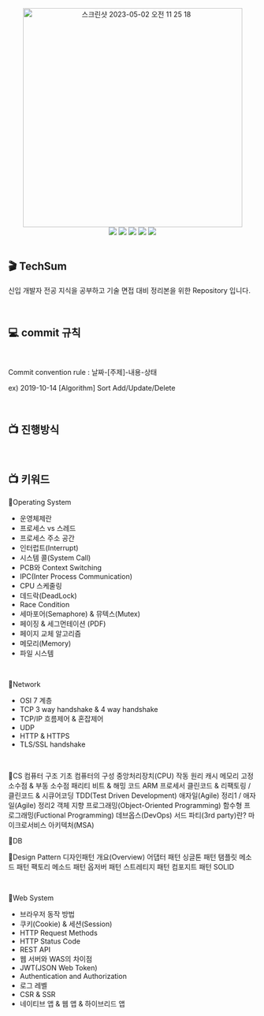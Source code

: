 <div align="center">
  

<img width="445" alt="스크린샷 2023-05-02 오전 11 25 18" src="https://user-images.githubusercontent.com/81874493/235566260-55975eae-d712-45c0-b510-098a82392f1e.png">

<br>

<img src="https://img.shields.io/badge/OS-007396?style=for-the-badge&logo=pcgamingwiki&logoColor=white">
 <img src="https://img.shields.io/badge/CS-E34F26?style=for-the-badge&logo=readthedocs&Color=white"> <img src="https://img.shields.io/badge/Network-1572B6?style=for-the-badge&logo=dotnet&logoColor=white"> <img src="https://img.shields.io/badge/DB-7952B3?style=for-the-badge&logo=amazondynamodb&logoColor=white">

<img src="https://img.shields.io/badge/WebSystem-6DB33F?style=for-the-badge&logo=googlechrome&logoColor=white">


</div>



<br>

## 🎬 TechSum

 신입 개발자 전공 지식을 공부하고 기술 면접 대비 정리본을 위한 Repository 입니다.


<br>

## 💻 commit 규칙

<br>

Commit convention rule : 날짜-[주제]-내용-상태

ex) 2019-10-14 [Algorithm] Sort Add/Update/Delete

<br>

## 📺 진행방식

<br>
  


## 📺 키워드

 📍Operating System
  * 운영체제란
  * 프로세스 vs 스레드
  * 프로세스 주소 공간
  * 인터럽트(Interrupt)
  * 시스템 콜(System Call)
  * PCB와 Context Switching
  * IPC(Inter Process Communication)
  * CPU 스케줄링
  * 데드락(DeadLock)
  * Race Condition
  * 세마포어(Semaphore) & 뮤텍스(Mutex)
  * 페이징 & 세그먼테이션 (PDF)
  * 페이지 교체 알고리즘
  * 메모리(Memory)
  * 파일 시스템
<br>

 📍Network
  * OSI 7 계층
  * TCP 3 way handshake & 4 way handshake
  * TCP/IP 흐름제어 & 혼잡제어
  * UDP
  * HTTP & HTTPS
  * TLS/SSL handshake
<br>

 📍CS
 컴퓨터 구조 기초
컴퓨터의 구성
중앙처리장치(CPU) 작동 원리
캐시 메모리
고정 소수점 & 부동 소수점
패리티 비트 & 해밍 코드
ARM 프로세서
클린코드 & 리팩토링 / 클린코드 & 시큐어코딩
TDD(Test Driven Development)
애자일(Agile) 정리1 / 애자일(Agile) 정리2
객체 지향 프로그래밍(Object-Oriented Programming)
함수형 프로그래밍(Fuctional Programming)
데브옵스(DevOps)
서드 파티(3rd party)란?
마이크로서비스 아키텍처(MSA)
 
 
 📍DB
 
 
 📍Design Pattern
디자인패턴 개요(Overview)
어댑터 패턴
싱글톤 패턴
탬플릿 메소드 패턴
팩토리 메소드 패턴
옵저버 패턴
스트레티지 패턴
컴포지트 패턴
SOLID

  
 
 <br>
 
 📍Web System
  * 브라우저 동작 방법
  * 쿠키(Cookie) & 세션(Session)
  * HTTP Request Methods
  * HTTP Status Code
  * REST API
  * 웹 서버와 WAS의 차이점
  * JWT(JSON Web Token)
  * Authentication and Authorization
  * 로그 레벨
  * CSR & SSR
  * 네이티브 앱 & 웹 앱 & 하이브리드 앱
  







